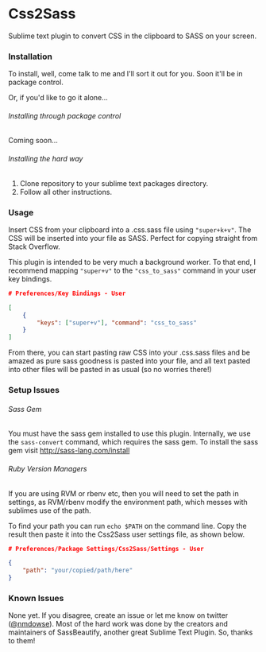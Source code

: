 Css2Sass
========

Sublime text plugin to convert CSS in the clipboard to SASS on your screen.

### Installation

To install, well, come talk to me and I'll sort it out for you. Soon it'll be in package control.

Or, if you'd like to go it alone...

###### Installing through package control

Coming soon...

###### Installing the hard way

1. Clone repository to your sublime text packages directory.
2. Follow all other instructions.

### Usage

Insert CSS from your clipboard into a .css.sass file using `"super+k+v"`. The CSS will be inserted into your file as SASS. Perfect for copying straight from Stack Overflow.

This plugin is intended to be very much a background worker. To that end, I recommend mapping `"super+v"` to the `"css_to_sass"` command in your user key bindings. 

```json
# Preferences/Key Bindings - User

[
    {
        "keys": ["super+v"], "command": "css_to_sass"
    }
]
```

From there, you can start pasting raw CSS into your .css.sass files and be amazed as pure sass goodness is pasted into your file, and all text pasted into other files will be pasted in as usual (so no worries there!)

### Setup Issues

###### Sass Gem

You must have the sass gem installed to use this plugin. Internally, we use the `sass-convert` command, which requires the sass gem. To install the sass gem visit http://sass-lang.com/install

###### Ruby Version Managers

If you are using RVM or rbenv etc, then you will need to set the path in settings, as RVM/rbenv modify the environment path, which messes with sublimes use of the path.

To find your path you can run `echo $PATH` on the command line. Copy the result then paste it into the Css2Sass user settings file, as shown below.

```json
# Preferences/Package Settings/Css2Sass/Settings - User

{
    "path": "your/copied/path/here"
}
```

### Known Issues

None yet. If you disagree, create an issue or let me know on twitter ([@nmdowse](http://www.twitter.com/nmdowse "Nick Dowse twitter")). Most of the hard work was done by the creators and maintainers of SassBeautify, another great Sublime Text Plugin. So, thanks to them!

